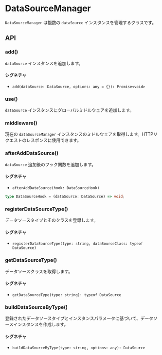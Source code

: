 # DataSourceManager

`DataSourceManager` は複数の `dataSource` インスタンスを管理するクラスです。

## API

### add()
`dataSource` インスタンスを追加します。

#### シグネチャ

- `add(dataSource: DataSource, options: any = {}): Promise<void>`

### use()

`dataSource` インスタンスにグローバルミドルウェアを追加します。

### middleware()

現在の `dataSourceManager` インスタンスのミドルウェアを取得します。HTTPリクエストのレスポンスに使用できます。

### afterAddDataSource()

`dataSource` 追加後のフック関数を追加します。

#### シグネチャ

- `afterAddDataSource(hook: DataSourceHook)`

```typescript
type DataSourceHook = (dataSource: DataSource) => void;
```

### registerDataSourceType()

データソースタイプとそのクラスを登録します。

#### シグネチャ

- `registerDataSourceType(type: string, dataSourceClass: typeof DataSource)`

### getDataSourceType()

データソースクラスを取得します。

#### シグネチャ

- `getDataSourceType(type: string): typeof DataSource`

### buildDataSourceByType()

登録されたデータソースタイプとインスタンスパラメータに基づいて、データソースインスタンスを作成します。

#### シグネチャ

- `buildDataSourceByType(type: string, options: any): DataSource`